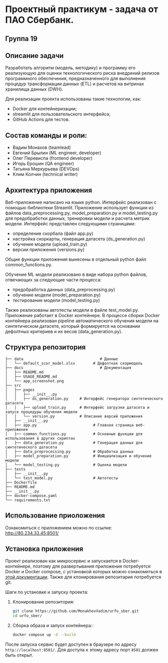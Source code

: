 # Проектный практикум - задача от ПАО Сбербанк. 
## Группа 19

## Описание задачи

Разработать алгоритм (модель, методику) и программу его реализующую для оценки технологического риска внедрений релизов программного обеспечения, предназначенного для выполнения процедур трансформации данных (ETL) и расчетов на витринах хранилища данных (DWH).

Для реализации проекта использованы такие технологии, как:
- Docker для контейнеризации;
- streamlit для пользовательского интерфейса;
- GitHub Actions для тестов.
  
## Состав команды и роли:
 - Вадим Монахов (teamlead)
 - Евгений Брылин (ML engineer, developer)
 - Олег Перевиспа (frontend developer)
 - Игорь Ерошин (QA engineer)
 - Татьяна Меркурьева (DEVOps)
 - Клим Колчин (technical writer)


## Архитектура приложения

Веб-приложение написано на языке python. Интерфейс реализован с помощью библиотеки Streamlit. Приложение использует функции из файлов data_preprocessing.py, model_preparation.py и model_testing.py для предобработки данных, тренировки модели и расчета метрик модели.
Интерфейс представлен следующими страницами: 
- определение скорбала (файл app.py)
- настройка скоркарты, генерация датасета (ds_generation.py)
- обучение модели (upload_train.py)
- версии приложения (versions.py)

Общие функции приложения вынесены в отдельный python файл common_functions.py. 

Обучение ML модели реализовано в виде набора python файлов, отвечающих за следующие части процесса:
- предобработка данных (data_preprocessing.py)
- обучение модели (model_preparation.py)
- тестирование модели (model_testing.py)

Также реализованы автотесты модели в файле test_model.py.
Приложение работает в Docker контейнере. В процессе сборки Docker контейнера реализован pipeline автоматического обучения модели на синтетическом датасете, который формируется на основании дефолтных критериев и их весов (data_generation.py). 



## Структура репозитория

```plaintext
├── data                                  # Данные
│   └── default_scor_model.xlsx        # Дефолтная скормодель
├── docs                                  # Документация
│   ├── README.md
│   ├── USAGE_README.md
│   └── app_screenshot.png
├── src
│   ├── pages
│   │   ├── __init__.py
│   │   ├── ds_generation.py     # Интерфейс генератора синтетического датасета
│   │   ├── upload_train.py      # Интерфейс загрузки датасета и запуск процедуры обучения модели
│   │   └── version.py           # Описание версий приложения
│   ├── __init__.py
│   ├── app.py                         # Главная страница веб-приложения
│   ├── common_functions.py            # Основные функции для использования в других скриптах
│   ├── data_generation.py             # Генерация данных для синтетического датасета
│   ├── data_preprocessing.py          # Обработка данных
│   ├── model_preparation.py           # Инициализация и обучение модели
│   └── model_testing.py               # Оценка модели
├── tests
│   ├── __init__.py
│   └── test_model.py                  # Автотесты
├── Dockerfile
├── README.md
├── __init__.py
├── docker-compose.yaml
└── requirements.txt
```

## Использование приоложения 
Ознакомиться с приложением можно по ссылке: http://80.234.33.45:8501/

## Установка приложения 
Проект реализован как микросервис и запускается в Docker-контейнере, поэтому для развертывания приложения потребуется Docker и Docker compose, с установкой которых можно ознакомиться в [этой документации](https://docs.docker.com/). Также для клонирования репозитария потребуется git.

Шаги по установке и запуску проекта:

1. Клонирование репозитория:
   ```bash
   git clone https://github.com/MonakhovVadim/urfu_sber.git
   cd urfu_sber/
   ```

2. Сборка образа и запуск контейнера::
   ```bash
   docker compose up -d --build
   ```

После запуска сервис будет доступен в браузере по адресу ```http://localhost:8501/```. Для доступа к этому адресу порт ```8501``` должен быть открыт.
